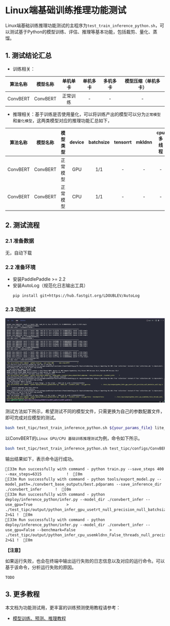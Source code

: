 # Linux端基础训练推理功能测试

Linux端基础训练推理功能测试的主程序为`test_train_inference_python.sh`，可以测试基于Python的模型训练、评估、推理等基本功能，包括裁剪、量化、蒸馏。

## 1. 测试结论汇总

- 训练相关：

| 算法名称 | 模型名称 | 单机单卡 | 单机多卡 | 多机多卡 | 模型压缩（单机多卡） |
|  :----: |   :----:  |    :----:  |  :----:   |  :----:   |  :----:   |
|  ConvBERT  | ConvBERT| 正常训练 | - | - | - |


- 推理相关：基于训练是否使用量化，可以将训练产出的模型可以分为`正常模型`和`量化模型`，这两类模型对应的推理功能汇总如下，

| 算法名称 | 模型名称 | 模型类型 |device | batchsize | tensorrt | mkldnn | cpu多线程 |
|  :----:   |  :----: |   ----   |  :----:  |   :----:   |  :----:  |   :----:   |  :----:  |
|  ConvBERT   |  ConvBERT |  正常模型 | GPU | 1/1 | - | - | - |
|  ConvBERT   |  ConvBERT | 正常模型 | CPU | 1/1 | - | - | - |


## 2. 测试流程

### 2.1 准备数据

无，自动下载

### 2.2 准备环境


- 安装PaddlePaddle >= 2.2
- 安装AutoLog（规范化日志输出工具）
    ```
    pip install git+https://hub.fastgit.org/LDOUBLEV/AutoLog
    ```

### 2.3 功能测试

<div align="center">
    <img src="./tipc_train_inference.png" width=800">
</div>

测试方法如下所示，希望测试不同的模型文件，只需更换为自己的参数配置文件，即可完成对应模型的测试。

```bash
bash test_tipc/test_train_inference_python.sh ${your_params_file} lite_train_whole_infer
```

以ConvBERT的`Linux GPU/CPU 基础训练推理测试`为例，命令如下所示。

```bash
bash test_tipc/test_train_inference_python.sh test_tipc/configs/ConvBERT/train_infer_python.txt whole_train_whole_infer
```

输出结果如下，表示命令运行成功。

```
[33m Run successfully with command - python train.py --save_steps 400      --max_steps=6315           !  [0m
[33m Run successfully with command - python tools/export_model.py --model_path=./convbert_base_outputs/best.pdparams --save_inference_dir ./convbert_infer      !  [0m
[33m Run successfully with command - python deploy/inference_python/infer.py --model_dir ./convbert_infer --use_gpu=True               > ./test_tipc/output/python_infer_gpu_usetrt_null_precision_null_batchsize_null.log 2>&1 !  [0m
[33m Run successfully with command - python deploy/inference_python/infer.py --model_dir ./convbert_infer --use_gpu=False --benchmark=False               > ./test_tipc/output/python_infer_cpu_usemkldnn_False_threads_null_precision_null_batchsize_null.log 2>&1 !  [0m
```

**【注意】**

如果运行失败，也会在终端中输出运行失败的日志信息以及对应的运行命令。可以基于该命令，分析运行失败的原因。

```
TODO
```



## 3. 更多教程

本文档为功能测试用，更丰富的训练预测使用教程请参考：  

* [模型训练、预测、推理教程](../../README.md)  
